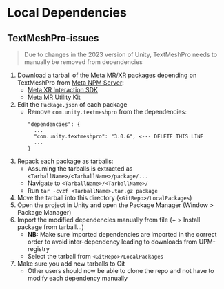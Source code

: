 # Local Dependencies


## TextMeshPro-issues

> Due to changes in the 2023 version of Unity, TextMeshPro needs to manually be removed from dependencies

1. Download a tarball of the Meta MR/XR packages depending on TextMeshPro from [Meta NPM Server](https://npm.developer.oculus.com/):
   - [Meta XR Interaction SDK](https://npm.developer.oculus.com/-/web/detail/com.meta.xr.sdk.interaction)
   - [Meta MR Utility Kit](https://npm.developer.oculus.com/-/web/detail/com.meta.xr.mrutilitykit)
2. Edit the `Package.json` of each package
   - Remove `com.unity.textmeshpro` from the dependencies:
     ```
     "dependencies": {
       ...
       "com.unity.textmeshpro": "3.0.6", <--- DELETE THIS LINE
       ...
     }
     ```
3. Repack each package as tarballs:
   - Assuming the tarballs is extracted as `<TarballName>/<TarballName>/package/...`
   - Navigate to `<TarballName>/<TarballName>/`
   - Run `tar -cvzf <TarballName>.tar.gz package`
4. Move the tarball into this directory (`<GitRepo>/LocalPackages`)
5. Open the project in Unity and open the Package Manager (Window > Package Manager)
6. Import the modified dependencies manually from file (+ > Install package from tarball...)
   - __NB:__ Make sure imported dependencies are imported in the correct order to avoid inter-dependency leading to downloads from UPM-registry
   - Select the tarball from `<GitRepo>/LocalPackages`
7. Make sure you add new tarballs to Git
   - Other users should now be able to clone the repo and not have to modify each dependency manually

